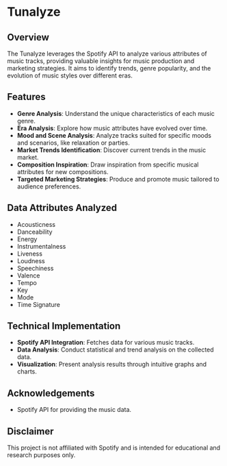 # Tunalyze

## Overview
The Tunalyze leverages the Spotify API to analyze various attributes of music tracks, providing valuable insights for music production and marketing strategies. It aims to identify trends, genre popularity, and the evolution of music styles over different eras.

## Features
- **Genre Analysis**: Understand the unique characteristics of each music genre.
- **Era Analysis**: Explore how music attributes have evolved over time.
- **Mood and Scene Analysis**: Analyze tracks suited for specific moods and scenarios, like relaxation or parties.
- **Market Trends Identification**: Discover current trends in the music market.
- **Composition Inspiration**: Draw inspiration from specific musical attributes for new compositions.
- **Targeted Marketing Strategies**: Produce and promote music tailored to audience preferences.

## Data Attributes Analyzed
- Acousticness
- Danceability
- Energy
- Instrumentalness
- Liveness
- Loudness
- Speechiness
- Valence
- Tempo
- Key
- Mode
- Time Signature

## Technical Implementation
- **Spotify API Integration**: Fetches data for various music tracks.
- **Data Analysis**: Conduct statistical and trend analysis on the collected data.
- **Visualization**: Present analysis results through intuitive graphs and charts.

## Acknowledgements
- Spotify API for providing the music data.

## Disclaimer
This project is not affiliated with Spotify and is intended for educational and research purposes only.
